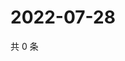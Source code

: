 # 2022-07-28

共 0 条

<!-- BEGIN WEIBO -->
<!-- 最后更新时间 Thu Jul 28 2022 03:15:10 GMT+0800 (China Standard Time) -->

<!-- END WEIBO -->
